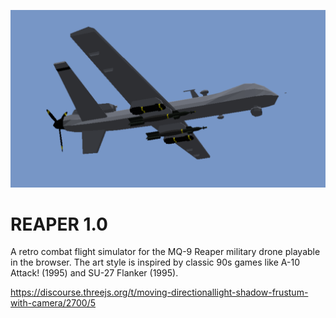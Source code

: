 <p align="center"> 
    <img src="assets/images/wallpaper3.png">
</p>

# REAPER 1.0

A retro combat flight simulator for the MQ-9 Reaper military drone playable in the browser. The art style is inspired by classic 90s games like A-10 Attack! (1995) and SU-27 Flanker (1995).

https://discourse.threejs.org/t/moving-directionallight-shadow-frustum-with-camera/2700/5
